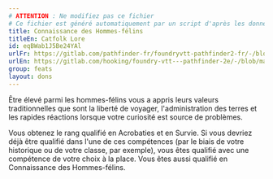 ```yaml
---
# ATTENTION : Ne modifiez pas ce fichier
# Ce fichier est généré automatiquement par un script d'après les données du module Foundry VTT officiel et de sa traduction
title: Connaissance des Hommes-félins
titleEn: Catfolk Lore
id: eqBWab1J5Be24YAl
urlFr: https://gitlab.com/pathfinder-fr/foundryvtt-pathfinder2-fr/-/blob/master/data/feats/eqBWab1J5Be24YAl.htm
urlEn: https://gitlab.com/hooking/foundry-vtt---pathfinder-2e/-/blob/master/packs/data/feats.db/catfolk-lore.json
group: feats
layout: dons
---
```

Être élevé parmi les hommes-félins vous a appris leurs valeurs traditionnelles que sont la liberté de voyager, l'administration des terres et les rapides réactions lorsque votre curiosité est source de problèmes.

Vous obtenez le rang qualifié en Acrobaties et en Survie. Si vous devriez déjà être qualifié dans l'une de ces compétences (par le biais de votre historique ou de votre classe, par exemple), vous êtes qualifié avec une compétence de votre choix à la place. Vous êtes aussi qualifié en Connaissance des Hommes-félins.


